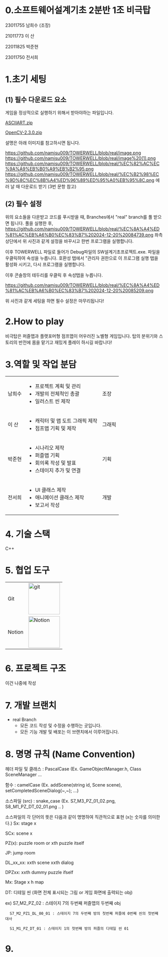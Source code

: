 # 0.소프트웨어설계기초 2분반 1조 비극탑
23011755 남희수 (조장)

21011773 이  산

22011825 박준현

23011750 전서희

# 1.초기 세팅

## (1) 필수 다운로드 요소

게임을 정상적으로 실행하기 위해서 받아야하는 파일입니다.


[ASCIIART.zip](https://prod-files-secure.s3.us-west-2.amazonaws.com/ec7b2ff7-5393-4db9-a207-431881ce65c6/b222d34e-dbad-43ff-bcc7-d2f0c8008455/ASCIIART.zip)

[OpenCV-2.3.0.zip](https://github.com/user-attachments/files/18204175/OpenCV-2.3.0.zip)

설명은 아래 이미지를 참고하시면 됩니다.


https://github.com/namisu009/TOWERWELL/blob/real/image.png
https://github.com/namisu009/TOWERWELL/blob/real/image%20(1).png
https://github.com/namisu009/TOWERWELL/blob/real/%EC%82%AC%EC%9A%A9%EB%B0%A9%EB%B2%95.png
https://github.com/namisu009/TOWERWELL/blob/real/%EC%B2%98%EC%9D%8C%EC%8B%A4%ED%96%89%ED%95%A0%EB%95%8C.png
에러 날 때 다운로드 받기 (3번 문항 참고)

## (2) 필수 설정

위의 요소들을 다운받고 코드를 푸시받을 때, Branches에서 "real" branch를 풀 받으면 됩니다.
풀을 실행한 후, 
https://github.com/namisu009/TOWERWELL/blob/real/%EC%8A%A4%ED%81%AC%EB%A6%B0%EC%83%B7%202024-12-20%20084739.png
좌측 상단에서 위 사진과 같게 설정을 바꾸시고 한번 프로그램을 실행합니다.

이후 TOWERWELL 파일로 들어가 Debug파일의 SW설계기초프로젝트.exe. 파일을 우클릭하여
속성을 누릅니다.
호환성 탭에서 "관리자 권한으로 이 프로그램 실행 탭을 활성화 시키고, 다시 프로그램을 실행합니다.

이후 콘솔창의 테두리를 우클릭 후 속성탭을 누릅니다.

https://github.com/namisu009/TOWERWELL/blob/real/%EC%8A%A4%ED%81%AC%EB%A6%B0%EC%83%B7%202024-12-20%20085209.png

위 사진과 같게 세팅을 하면 필수 설정은 마무리됩니다!


# 2.How to play

비극탑은 퍼즐맵과 플랫포머형 점프맵이 어우러진 노벨형 게임입니다.
탑의 분위기와 스토리의 반전에 몸을 맡기고 재밌게 플레이 하시길 바랍니다!



# 3.역할 및 작업 분담

|  |  |  |
|-----------------|-----------------|-----------------|
| 남희수 | <ul><li>프로젝트 계획 및 관리</li><li>개발의 전체척인 총괄</li><li>일러스트 씬 제작</li></ul>|조장|
| 이  산 | <ul><li>캐릭터 및 맵 도트 그래픽 제작</li><li>점프맵 기획 및 제작</li></ul>|그래픽|
| 박준현 |<ul><li>시나리오 제작</li><li>퍼즐맵 기획</li><li>회의록 작성 및 발표</li><li>스테이지 추가 및 연결</li></ul>|기획|
| 전서희 | <ul><li>UI 클래스 제작</li><li>애니메이션 클래스 제작</li><li>보고서 작성</li></ul>|개발|

# 4. 기술 스택

C++

# 5. 협업 도구

|  |  |
|-----------------|-----------------|
| Git    |  <img src="https://github.com/user-attachments/assets/483abc38-ed4d-487c-b43a-3963b33430e6" alt="git" width="100">    |
| Notion    |  <img src="https://github.com/user-attachments/assets/34141eb9-deca-416a-a83f-ff9543cc2f9a" alt="Notion" width="100">    |


# 6. 프로젝트 구조

이건 나중에 작성

# 7. 개발 브랜치

- real Branch
    - 모든 코드 작성 및 수정을 수행하는 곳입니다.
    - 모든 기능 개발 및 배포는 이 브랜치에서 이루어집니다.

 # 8. 명명 규칙 (Name Convention)
   헤더 파일 및 클래스 : PascalCase (Ex. GameObjectManager.h, Class SceneManager ...

   
   함수 : camelCase (Ex. addScene(string id, Scene scene), setCompletedSceneDialog(~,~); ...)

   
   소스파일 (src) : snake_case (Ex. S7_M3_PZ_01_02.png, S8_M1_PZ_DT_02_01.png .. )

   소스파일의 각 단어의 뜻은 다음과 같이 명명하여 직관적으로 표현 (x는 숫자를 의미한다.)
   Sx: stage x

   SCx: scene x
   
   PZ(x): puzzle room or xth puzzle itself
   
   JP: jump room
   
   DL_xx_xx: xxth scene xxth dialog
   
   DPZxx: xxth dummy puzzle ifself
   
   Mx: Stage x h map
   
   DT: 디테일 씬 (화면 전체 표시되는 그림 or 게임 화면에 출력되는 obj)

  ex) S7_M2_PZ_02 : 스테이지 7의 두번째 퍼즐맵의 두번째 obj
  
      S7_M2_PZ1_DL_00_01 : 스테이지 7의 두번째 방의 첫번째 퍼즐에 0번째 씬의 첫번째 대사
      
      S1_M1_PZ_DT_01 : 스테이지 1의 첫번째 방의 퍼즐의 디테일 씬 01


# 9. 
   

 
